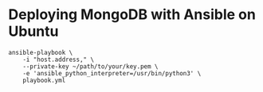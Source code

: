 # Deploying MongoDB with Ansible on Ubuntu


```
ansible-playbook \
	-i "host.address," \
	--private-key ~/path/to/your/key.pem \
	-e 'ansible_python_interpreter=/usr/bin/python3' \
	playbook.yml
```
